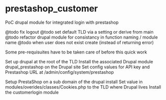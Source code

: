 prestashop_customer
===================

PoC drupal module for integrated login with prestashop

@todo fix logout
@todo set default TLD via a setting or derive from main
@todo refactor drupal module for consistancy in function naming / module name
@todo when user does not exist create (instead of returning error)


Some pre-requisuites have to be taken care of before this quick work

Set up drupal at the root of the TLD
Install the associated Drupal module drupal_prestashop on the Drupal site
Set config values for API key and Prestashop URL at /admin/config/system/prestashop

Setup PrestaShop  on a sub domain of the drupal install
Set value in modules/overides/classes/Cookies.php to the TLD where Drupal lives
Install the customerlogin module

